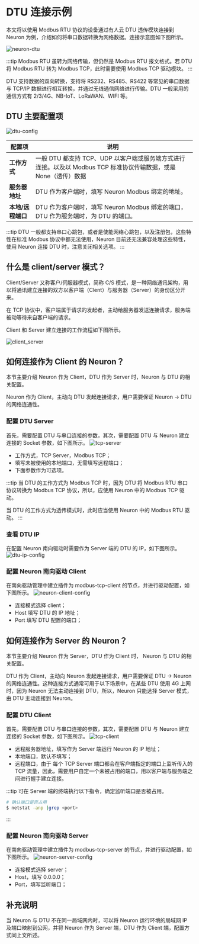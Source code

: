 # DTU 连接示例

本文将以使用 Modbus RTU 协议的设备通过有人云 DTU 透传模块连接到 Neuron 为例，介绍如何将串口数据转换为网络数据。连接示意图如下图所示。

![neuron-dtu](./assets/neuron-dtu.png)

:::tip
Modbus RTU 虽转为网络传输，但仍然是 Modbus RTU 报文格式。若 DTU 将 Modbus RTU 转为 Modbus TCP，此时需要使用 Modbus TCP 驱动模块。
:::

DTU 支持数据的双向转换，支持将 RS232、RS485、RS422 等常见的串口数据与 TCP/IP 数据进行相互转换，并通过无线通信网络进行传输。DTU 一般采用的通信方式有 2/3/4G、NB-IoT、LoRaWAN、WIFI 等。

## DTU 主要配置项

![dtu-config](./assets/DTU.png)

| 配置项                  | 说明                                                    |
| -------------------- | ------------------------------------------------------- |
| **工作方式** | 一般 DTU 都支持 TCP、UDP 以客户端或服务端方式进行连接。以及以 Modbus TCP 标准协议传输数据，或是 None（透传）数据|
| **服务器地址** | DTU 作为客户端时，填写 Neuron Modbus 绑定的地址。|
| **本地/远程端口** | DTU 作为客户端时，填写 Neuron Modbus 绑定的端口，DTU 作为服务端时，为 DTU 的端口。 |

:::tip
DTU 一般都支持串口心跳包，或者是使能网络心跳包，以及注册包，这些特性在标准 Modbus 协议中都无法使用，Neuron 目前还无法兼容处理这些特性，使用 Neuron 连接 DTU 时，注意关闭相关选项。
:::


## 什么是 client/server 模式？

Client/Server 又称客户/伺服器模式，简称 C/S 模式，是一种网络通讯架构，用以将通讯建立连接的双方以客户端（Clent）与服务器（Server）的身份区分开来。

在 TCP 协议中，客户端属于请求的发起者，主动给服务器发送连接请求，服务端被动等待来自客户端的请求。

Client 和 Server 建立连接的工作流程如下图所示。

![client_server](./assets/client_server.png)

## 如何连接作为 Client 的 Neuron？

本节主要介绍 Neuron 作为 Client，DTU 作为 Server 时，Neuron 与 DTU 的相关配置。

Neuron 作为 Client，主动向 DTU 发起连接请求，用户需要保证 Neuron -> DTU 的网络连通性。

### 配置 DTU Server

首先，需要配置 DTU 与串口连接的参数，其次，需要配置 DTU 与 Neuron 建立连接的 Socket 参数，如下图所示。
![tcp-server](./assets/tcp-server.png)

* 工作方式，TCP Server，Modbus TCP；
* 填写未被使用的本地端口，无需填写远程端口；
* 下面参数作为可选项。

:::tip
当 DTU 的工作方式为 Modbus TCP 时，因为 DTU 将 Modbus RTU 串口协议转换为 Modbus TCP 协议，所以，应使用 Neuron 中的 Modbus TCP 驱动。

当 DTU 的工作方式为透传模式时，此时应当使用 Neuron 中的 Modbus RTU 驱动。
:::

### 查看 DTU IP

在配置 Neuron 南向驱动时需要作为 Server 端的 DTU 的 IP，如下图所示。
![dtu-ip-config](./assets/dtu-ip-config.png)

### 配置 Neuron 南向驱动 Client

在南向驱动管理中建立插件为 modbus-tcp-client 的节点，并进行驱动配置，如下图所示。
![neuron-client-config](./assets/neuron-client-config.png)

* 连接模式选择 client；
* Host 填写 DTU 的 IP 地址；
* Port 填写 DTU 配置的端口；

## 如何连接作为 Server 的 Neuron？

本节主要介绍 Neuron 作为 Server，DTU 作为 Client 时， Neuron 与 DTU 的相关配置。

DTU 作为 Client，主动向 Neuron 发起连接请求，用户需要保证 DTU -> Neuron 的网络连通性。这种连接方式通常可用于以下场景中，在某些 DTU 使用 4G 上网时，因为 Neuron 无法主动连接到 DTU，所以，Neuron 只能选择 Server 模式，由 DTU 主动连接到 Neuron。

### 配置 DTU Client

首先，需要配置 DTU 与串口连接的参数，其次，需要配置 DTU 与 Neuron 建立连接的 Socket 参数，如下图所示。
![tcp-client](./assets/tcp-client.png)

* 远程服务器地址，填写作为 Server 端运行 Neuron 的 IP 地址；
* 本地端口，默认不填写；
* 远程端口，由于 每个 TCP Server 端口都会在客户端指定的端口上监听传入的 TCP 流量，因此，需要用户自定一个未被占用的端口，用以客户端与服务端之间进行握手建立连接。

:::tip
可在 Server 端的终端执行以下指令，确定监听端口是否被占用。

```bash
# 确认端口是否占用
$ netstat -anp |grep <port>
```
:::

### 配置 Neuron 南向驱动 Server

在南向驱动管理中建立插件为 modbus-tcp-server 的节点，并进行驱动配置，如下图所示。
![neuron-server-config](./assets/neuron-server-config.png)

* 连接模式选择 server；
* Host，填写 0.0.0.0；
* Port，填写监听端口；

## 补充说明

当 Neuron 与 DTU 不在同一局域网内时，可以将 Neuron 运行环境的局域网 IP 及端口映射到公网，并将 Neuron 作为 Server 端，DTU 作为 Client 端，配置方式同上文所述。
